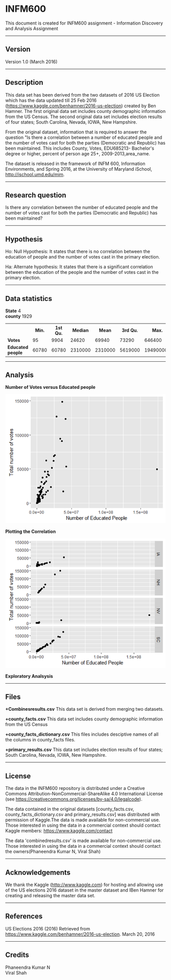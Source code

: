 # INFM600
This document is created for INFM600 assignment - Information Discovery and Analysis Assignment

-------
Version
--------
Version 1.0 (March 2016)

-----------
Description
------------
This data set has been derived from the two datasets of 2016 US Election which has the data updated till 25 Feb 2016 (https://www.kaggle.com/benhamner/2016-us-election) created by Ben Hamner. The first original data set includes county demographic information from the US Census. The second original data set includes election results of four states; South Carolina, Nevada, IOWA, New Hampshire.

From the original dataset, information that is required to answer the question "Is there a correlation between a number of educated people and the number of votes cast for both the parties (Democratic and Republic) has been maintained. This includes County, Votes, EDU685213- Bachelor's degree or higher, percent of person age 25+, 2009-2013,area_name. 

The dataset is released in the framework of INFM 600, Information Environments, and Spring 2016, at the University of Maryland iSchool, http://ischool.umd.edu/mim.

------------------
Research question
------------------
Is there any correlation between the number of educated people and the number of votes cast for both the parties (Democratic and Republic) has been maintained?

-----------
Hypothesis
------------
Ho: Null Hypothesis: It states that there is no correlation between the education of people and the number of votes cast in the primary election.

Ha: Alternate hypothesis: It states that there is a significant correlation between the education of the people and the number of votes cast in the primary election.

----------------
Data statistics
-----------------

**State**  4</br>
**county** 1929

<table>
  <tr>
    <th></th><th>Min.</th><th>1st Qu.</th><th>Median</th><th>Mean</th><th>3rd Qu.</th><th>Max.</th>
  </tr>
  <tr>
   <td><b>Votes</b></td><td>95</td><td>9904</td><td>24620</td><td>69940</td><td>73290</td><td>646400</td>
  </tr>
  <tr>
   <td><b>Educated people</b></td> <td>60780</td><td>60780</td><td>2310000</td><td>2310000</td><td>5619000</td><td>194900000</td>
  </tr>
</table>

----------
Analysis
---------

**Number of Votes versus Educated people**



![alt tag](https://github.com/Viralshah009/INFM600/raw/master/Number_Of_Votes_vs_Educated_People.png)

**Plotting the Correlation**

![alt tag](https://github.com/Viralshah009/INFM600/raw/master/Correlation_Plot.png)

**Exploratory Analsysis**

-----
Files
------
**+Combinesresults.csv**
This data set is derived from merging two datasets.
	
**+county_facts.csv**
This data set includes county demographic information from the US Census
	
**+county_facts_dictionary.csv**
This files includes desciptive names of all the columns in county_facts files.
	
**+primary_results.csv**
This data set includes election results of four states; South Carolina, Nevada, IOWA, New Hampshire.
 
---------
License
---------

The data in the INFM600 repository is distributed under a Creative Commons 
Attribution-NonCommercial-ShareAlike 4.0 International License (see 
https://creativecommons.org/licenses/by-sa/4.0/legalcode).
	
The data contained in the original datasets [county_facts.csv, county_facts_dictionary.csv and primary_results.csv] was 			distributed with permission of Kaggle.The data is made available for non-commercial use. Those interested in using the 			data in a commercial context should contact Kaggle members: https://www.kaggle.com/contact
	
The data 'combinedresults.csv' is made available for non-commercial use. Those interested in using the data in a commercial 			context should contact the owners(Phaneendra Kumar N, Viral Shah)

------------------
Acknowledgements
------------------

We thank the Kaggle (http://www.kaggle.com) for hosting and allowing use of the US elections 2016 dataset in the master dataset and IBen Hamner for creating and releasing the master data set.

-----------
References
-----------

US Elections 2016 (2016) Retrieved from https://www.kaggle.com/benhamner/2016-us-election. March 20, 2016

---------
Credits
---------

Phaneendra Kumar N</br>
Viral Shah




